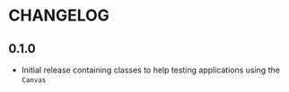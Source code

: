 # CHANGELOG

## 0.1.0
 - Initial release containing classes to help testing applications using the `Canvas`
